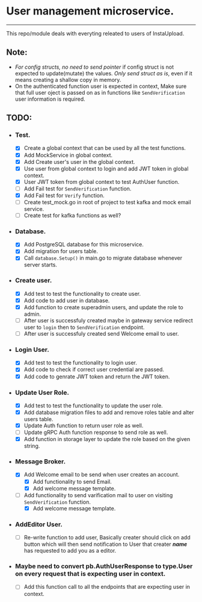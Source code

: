 # User management microservice.
---
This repo/module deals with everyting releated to users of InstaUpload.

## Note:
- *For config structs, no need to send pointer* if config struct is not expected to update(mutate) the values. *Only send struct as is*, even if it means creating a shallow copy in memory.
- On the authenticated function user is expected in context, Make sure that full user oject is passed on as in functions like `SendVerification` user information is required.

## TODO:

- ### Test.
	- [x] Create a global context that can be used by all the test functions.
	- [x] Add MockService in global context.
	- [x] Add Create user's user in the global context.
	- [x] Use user from global context to login and add JWT token in global context.
	- [x] User JWT token from global context to test AuthUser function.
	- [ ] Add Fail test for `SendVerification` function.
	- [x] Add Fail test for `Verify` function.
	- [ ] Create test_mock.go in root of project to test kafka and mock email service.
	- [ ] Create test for kafka functions as well?

- ### Database.
	- [x] Add PostgreSQL database for this microservice.
	- [x] Add migration for users table.
	- [x] Call `database.Setup()` in main.go to migrate database whenever server starts.

- ### Create user.
	- [x] Add test to test the functionality to create user.
	- [x] Add code to add user in database.
	- [x] Add function to create superadmin users, and update the role to admin.
	- [ ] After user is successfuly created maybe in gateway service redirect user to `login` then to `SendVerification` endpoint.
	- [ ] After user is successfuly created send Welcome email to user.

- ### Login User.
	- [x] Add test to test the functionality to login user.
	- [x] Add code to check if correct user credential are passed.
	- [x] Add code to genrate JWT token and return the JWT token.

- ### Update User Role.
	- [x] Add test to test the functionality to update the user role.
	- [x] Add database migration files to add and remove roles table and alter users table.
	- [x] Update Auth function to return user role as well.
	- [ ] Update gRPC Auth function response to send role as well.
	- [x] Add function in storage layer to update the role based on the given string.

- ### Message Broker.
	- [x] Add Welcome email to be send when user creates an account.
		- [x] Add functionality to send Email.
		- [x] Add welcome message template.
	- [ ] Add functionality to send varification mail to user on visiting `SendVerification` function.
		- [x] Add welcome message template.

- ### AddEditor User.
	- [ ] Re-write function to add user, Basically creater should click on add button which will then send notification to User that creater __*name*__ has requested to add you as a editor.

- ### Maybe need to convert pb.AuthUserResponse to type.User on every request that is expecting user in context.
	- [ ] Add this function call to all the endpoints that are expecting user in context.
